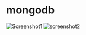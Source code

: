 # mongodb
![Screenshot1](https://user-images.githubusercontent.com/61976618/78394048-d1bb6780-75e2-11ea-931d-9613c0f26e1c.jpg)
![screenshot2](https://user-images.githubusercontent.com/61976618/78394685-f95eff80-75e3-11ea-993d-95eb6209f639.jpg)
